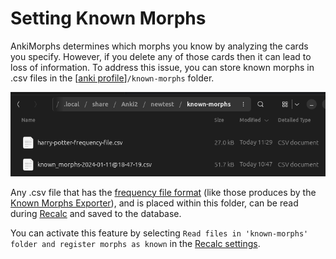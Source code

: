 # Setting Known Morphs

AnkiMorphs determines which morphs you know by analyzing the cards you specify. However, if you delete any of those
cards then it can lead to loss of information. To address this issue, you can store known morphs in .csv files in the
[[anki profile](../glossary.md#profile-folder)]`/known-morphs` folder.

![known-morphs-folder.png](../../img/known-morphs-folder.png)

Any .csv file that has the [frequency file format](prioritizing.md#custom-frequency-files) (like those produces by the
[Known Morphs Exporter](../usage/known-morphs-exporter.md)), and is placed within this folder, can be read during [Recalc](../usage/recalc.md) and saved to the database.

You can activate this feature by selecting `Read files in 'known-morphs' folder and register morphs as known`
in the [Recalc settings](../setup/settings/recalc.md).
